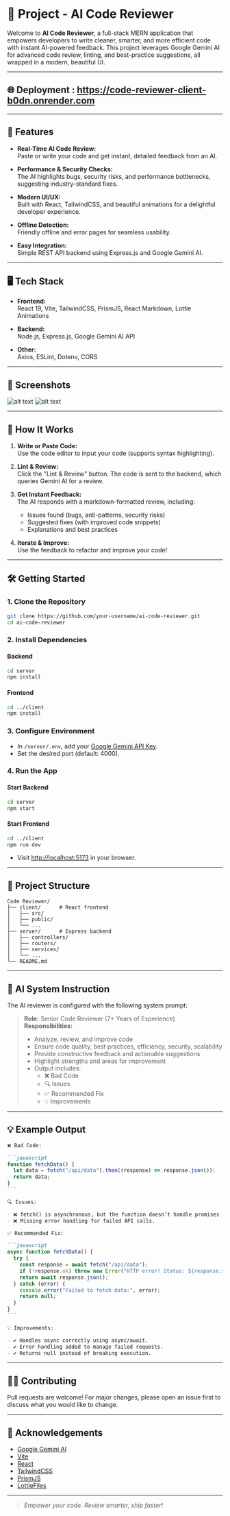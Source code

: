 # 🚀 Project - AI Code Reviewer

Welcome to **AI Code Reviewer**, a full-stack MERN application that empowers developers to write cleaner, smarter, and more efficient code with instant AI-powered feedback. This project leverages Google Gemini AI for advanced code review, linting, and best-practice suggestions, all wrapped in a modern, beautiful UI.

---

## 🌐 Deployment : https://code-reviewer-client-b0dn.onrender.com

---

## 🌟 Features

- **Real-Time AI Code Review:**  
  Paste or write your code and get instant, detailed feedback from an AI.

- **Performance & Security Checks:**  
  The AI highlights bugs, security risks, and performance bottlenecks, suggesting industry-standard fixes.

- **Modern UI/UX:**  
  Built with React, TailwindCSS, and beautiful animations for a delightful developer experience.

- **Offline Detection:**  
  Friendly offline and error pages for seamless usability.

- **Easy Integration:**  
  Simple REST API backend using Express.js and Google Gemini AI.

---

## 🖥️ Tech Stack

- **Frontend:**  
  React 19, Vite, TailwindCSS, PrismJS, React Markdown, Lottie Animations

- **Backend:**  
  Node.js, Express.js, Google Gemini AI API

- **Other:**  
  Axios, ESLint, Dotenv, CORS

---

## 📸 Screenshots

![alt text](image-2.png)
![alt text](image.png)

---

## 🚦 How It Works

1. **Write or Paste Code:**  
   Use the code editor to input your code (supports syntax highlighting).

2. **Lint & Review:**  
   Click the "Lint & Review" button. The code is sent to the backend, which queries Gemini AI for a review.

3. **Get Instant Feedback:**  
   The AI responds with a markdown-formatted review, including:

   - Issues found (bugs, anti-patterns, security risks)
   - Suggested fixes (with improved code snippets)
   - Explanations and best practices

4. **Iterate & Improve:**  
   Use the feedback to refactor and improve your code!

---

## 🛠️ Getting Started

### 1. Clone the Repository

```bash
git clone https://github.com/your-username/ai-code-reviewer.git
cd ai-code-reviewer
```

### 2. Install Dependencies

#### Backend

```bash
cd server
npm install
```

#### Frontend

```bash
cd ../client
npm install
```

### 3. Configure Environment

- In `/server/.env`, add your [Google Gemini API Key](https://ai.google.dev/).
- Set the desired port (default: 4000).

### 4. Run the App

#### Start Backend

```bash
cd server
npm start
```

#### Start Frontend

```bash
cd ../client
npm run dev
```

- Visit [http://localhost:5173](http://localhost:5173) in your browser.

---

## 📂 Project Structure

```
Code Reviewer/
├── client/      # React frontend
│   ├── src/
│   ├── public/
│   └── ...
├── server/      # Express backend
│   ├── controllers/
│   ├── routers/
│   ├── services/
│   └── ...
└── README.md
```

---

## 🤖 AI System Instruction

The AI reviewer is configured with the following system prompt:

> **Role:** Senior Code Reviewer (7+ Years of Experience)  
> **Responsibilities:**
>
> - Analyze, review, and improve code
> - Ensure code quality, best practices, efficiency, security, scalability
> - Provide constructive feedback and actionable suggestions
> - Highlight strengths and areas for improvement
> - Output includes:
>   - ❌ Bad Code
>   - 🔍 Issues
>   - ✅ Recommended Fix
>   - 💡 Improvements

---

## 💡 Example Output

````markdown
❌ Bad Code:

```javascript
function fetchData() {
  let data = fetch("/api/data").then((response) => response.json());
  return data;
}
```

🔍 Issues:

- ❌ fetch() is asynchronous, but the function doesn’t handle promises correctly.
- ❌ Missing error handling for failed API calls.

✅ Recommended Fix:

```javascript
async function fetchData() {
  try {
    const response = await fetch("/api/data");
    if (!response.ok) throw new Error("HTTP error! Status: ${response.status}");
    return await response.json();
  } catch (error) {
    console.error("Failed to fetch data:", error);
    return null;
  }
}
```

💡 Improvements:

- ✔ Handles async correctly using async/await.
- ✔ Error handling added to manage failed requests.
- ✔ Returns null instead of breaking execution.
````

---

## 🧑‍💻 Contributing

Pull requests are welcome! For major changes, please open an issue first to discuss what you would like to change.

---

## 🙏 Acknowledgements

- [Google Gemini AI](https://ai.google.dev/)
- [Vite](https://vitejs.dev/)
- [React](https://react.dev/)
- [TailwindCSS](https://tailwindcss.com/)
- [PrismJS](https://prismjs.com/)
- [LottieFiles](https://lottiefiles.com/)

---

> _Empower your code. Review smarter, ship faster!_
